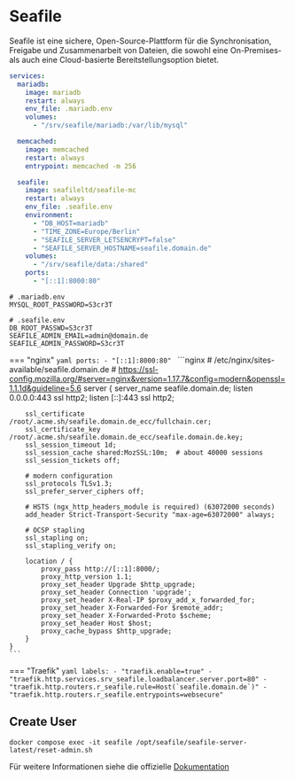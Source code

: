# Seafile

Seafile ist eine sichere, Open-Source-Plattform für die Synchronisation, Freigabe und Zusammenarbeit von Dateien, die
sowohl eine On-Premises- als auch eine Cloud-basierte Bereitstellungsoption bietet.

```yaml
services:
  mariadb:
    image: mariadb
    restart: always
    env_file: .mariadb.env
    volumes:
      - "/srv/seafile/mariadb:/var/lib/mysql"

  memcached:
    image: memcached
    restart: always
    entrypoint: memcached -m 256

  seafile:
    image: seafileltd/seafile-mc
    restart: always
    env_file: .seafile.env
    environment:
      - "DB_HOST=mariadb"
      - "TIME_ZONE=Europe/Berlin"
      - "SEAFILE_SERVER_LETSENCRYPT=false"
      - "SEAFILE_SERVER_HOSTNAME=seafile.domain.de"
    volumes:
      - "/srv/seafile/data:/shared"
    ports:
      - "[::1]:8000:80"
```

```shell
# .mariadb.env
MYSQL_ROOT_PASSWORD=S3cr3T
```

```shell
# .seafile.env
DB_ROOT_PASSWD=S3cr3T
SEAFILE_ADMIN_EMAIL=admin@domain.de
SEAFILE_ADMIN_PASSWORD=S3cr3T
```

=== "nginx"
    ```yaml
    ports:
      - "[::1]:8000:80"
    ```
    ```nginx
    # /etc/nginx/sites-available/seafile.domain.de
    # https://ssl-config.mozilla.org/#server=nginx&version=1.17.7&config=modern&openssl=1.1.1d&guideline=5.6
    server {
        server_name seafile.domain.de;
        listen 0.0.0.0:443 ssl http2;
        listen [::]:443 ssl http2;

        ssl_certificate /root/.acme.sh/seafile.domain.de_ecc/fullchain.cer;
        ssl_certificate_key /root/.acme.sh/seafile.domain.de_ecc/seafile.domain.de.key;
        ssl_session_timeout 1d;
        ssl_session_cache shared:MozSSL:10m;  # about 40000 sessions
        ssl_session_tickets off;

        # modern configuration
        ssl_protocols TLSv1.3;
        ssl_prefer_server_ciphers off;

        # HSTS (ngx_http_headers_module is required) (63072000 seconds)
        add_header Strict-Transport-Security "max-age=63072000" always;

        # OCSP stapling
        ssl_stapling on;
        ssl_stapling_verify on;

        location / {
            proxy_pass http://[::1]:8000/;
            proxy_http_version 1.1;
            proxy_set_header Upgrade $http_upgrade;
            proxy_set_header Connection 'upgrade';
            proxy_set_header X-Real-IP $proxy_add_x_forwarded_for;
            proxy_set_header X-Forwarded-For $remote_addr;
            proxy_set_header X-Forwarded-Proto $scheme;
            proxy_set_header Host $host;
            proxy_cache_bypass $http_upgrade;
        }
    }
    ```

=== "Traefik"
    ```yaml
    labels:
      - "traefik.enable=true"
      - "traefik.http.services.srv_seafile.loadbalancer.server.port=80"
      - "traefik.http.routers.r_seafile.rule=Host(`seafile.domain.de`)"
      - "traefik.http.routers.r_seafile.entrypoints=websecure"
    ```

## Create User
```shell
docker compose exec -it seafile /opt/seafile/seafile-server-latest/reset-admin.sh
```

Für weitere Informationen siehe die offizielle [Dokumentation](https://manual.seafile.com/docker/deploy_seafile_with_docker/)